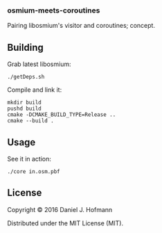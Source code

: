 ### osmium-meets-coroutines

Pairing libosmium's visitor and coroutines; concept.


## Building

Grab latest libosmium:

    ./getDeps.sh

Compile and link it:

    mkdir build
    pushd build
    cmake -DCMAKE_BUILD_TYPE=Release ..
    cmake --build .

## Usage

See it in action:

    ./core in.osm.pbf


## License

Copyright © 2016 Daniel J. Hofmann

Distributed under the MIT License (MIT).
